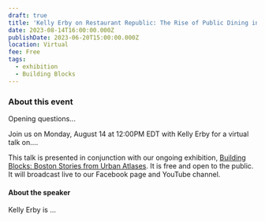 ```yaml
---
draft: true
title: 'Kelly Erby on Restaurant Republic: The Rise of Public Dining in Boston'
date: 2023-08-14T16:00:00.000Z
publishDate: 2023-06-20T15:00:00.000Z
location: Virtual
fee: Free
tags:
  - exhibition
  - Building Blocks
---
```


### About this event 

Opening questions...

Join us on Monday, August 14 at 12:00PM EDT with Kelly Erby for a virtual talk on....

This talk is presented in conjunction with our ongoing exhibition, [Building Blocks: Boston Stories from Urban Atlases](https://www.leventhalmap.org/digital-exhibitions/building-blocks/). It is free and open to the public. It will broadcast live to our Facebook page and YouTube channel.

#### About the speaker

Kelly Erby is ... 
